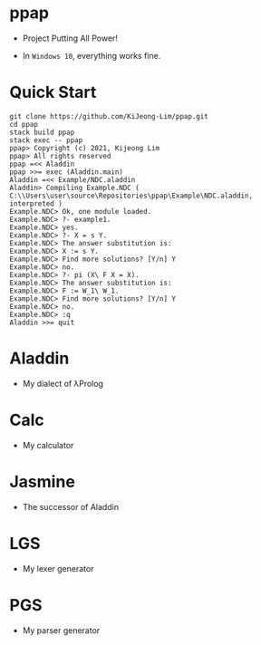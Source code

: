 # ppap

- Project Putting All Power!

- In `Windows 10`, everything works fine.

# Quick Start

```
git clone https://github.com/KiJeong-Lim/ppap.git
cd ppap
stack build ppap
stack exec -- ppap
ppap> Copyright (c) 2021, Kijeong Lim
ppap> All rights reserved
ppap =<< Aladdin     
ppap >>= exec (Aladdin.main)
Aladdin =<< Example/NDC.aladdin 
Aladdin> Compiling Example.NDC ( C:\\Users\user\source\Repositories\ppap\Example\NDC.aladdin, interpreted )
Example.NDC> Ok, one module loaded.
Example.NDC> ?- example1.
Example.NDC> yes.
Example.NDC> ?- X = s Y.
Example.NDC> The answer substitution is:
Example.NDC> X := s Y.
Example.NDC> Find more solutions? [Y/n] Y
Example.NDC> no.
Example.NDC> ?- pi (X\ F X = X). 
Example.NDC> The answer substitution is:
Example.NDC> F := W_1\ W_1.
Example.NDC> Find more solutions? [Y/n] Y
Example.NDC> no.
Example.NDC> :q
Aladdin >>= quit
```

# Aladdin

- My dialect of λProlog

# Calc

- My calculator

# Jasmine

- The successor of Aladdin

# LGS

- My lexer generator

# PGS

- My parser generator
